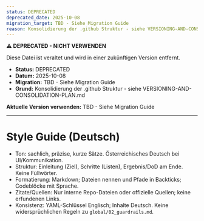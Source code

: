 ```yaml
---
status: DEPRECATED
deprecated_date: 2025-10-08
migration_target: TBD - Siehe Migration Guide
reason: Konsolidierung der .github Struktur - siehe VERSIONING-AND-CONSOLIDATION-PLAN.md
---
```


**⚠️ DEPRECATED - NICHT VERWENDEN**

Diese Datei ist veraltet und wird in einer zukünftigen Version entfernt.

- **Status:** DEPRECATED
- **Datum:** 2025-10-08
- **Migration:** TBD - Siehe Migration Guide
- **Grund:** Konsolidierung der .github Struktur - siehe VERSIONING-AND-CONSOLIDATION-PLAN.md

**Aktuelle Version verwenden:** TBD - Siehe Migration Guide

---

# Style Guide (Deutsch)

- Ton: sachlich, präzise, kurze Sätze. Österreichisches Deutsch bei UI/Kommunikation.
- Struktur: Einleitung (Ziel), Schritte (Listen), Ergebnis/DoD am Ende. Keine Füllwörter.
- Formatierung: Markdown; Dateien nennen und Pfade in Backticks; Codeblöcke mit Sprache.
- Zitate/Quellen: Nur interne Repo-Dateien oder offizielle Quellen; keine erfundenen Links.
- Konsistenz: YAML-Schlüssel Englisch; Inhalte Deutsch. Keine widersprüchlichen Regeln zu `global/02_guardrails.md`.
